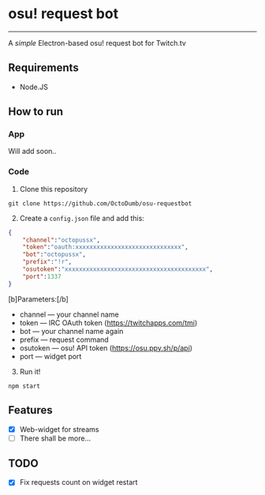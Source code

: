 # osu! request bot
***
A *simple* Electron-based osu! request bot for Twitch.tv

## Requirements
-  Node.JS

## How to run

### App
Will add soon..

### Code
1.  Clone this repository
```shell
git clone https://github.com/OctoDumb/osu-requestbot
```
2.  Create a `config.json` file and add this:
```json
{
    "channel":"octopussx",
    "token":"oauth:xxxxxxxxxxxxxxxxxxxxxxxxxxxxxx",
    "bot":"octopussx",
    "prefix":"!r",
    "osutoken":"xxxxxxxxxxxxxxxxxxxxxxxxxxxxxxxxxxxxxxxx",
    "port":1337
}
```
[b]Parameters:[/b]
-  channel — your channel name
-  token — IRC OAuth token (https://twitchapps.com/tmi)
-  bot — your channel name again
-  prefix — request command
-  osutoken — osu! API token (https://osu.ppy.sh/p/api)
-  port — widget port

3.  Run it!
```shell
npm start
```

## Features
-  [X] Web-widget for streams
-  [ ] There shall be more...

## TODO
-  [X] Fix requests count on widget restart 
